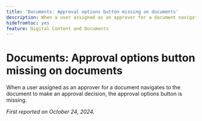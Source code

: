 ```yaml
---
title: 'Documents: Approval options button missing on documents'
description: When a user assigned as an approver for a document navigates to the document to make an approval decision, the approval options button is missing.
hidefromtoc: yes
feature: Digital Content and Documents
---
```

# Documents: Approval options button missing on documents

When a user assigned as an approver for a document navigates to the document to make an approval decision, the approval options button is missing.

_First reported on October 24, 2024._
